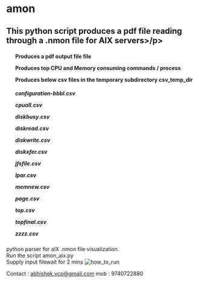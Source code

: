 # amon
<h2>
<p>This python script produces a pdf file reading through a .nmon file for AIX servers>/p>
</h2>
<h4>
<ol>Produces a pdf output file file</ol>
<ol>Produces top CPU and Memory consuming commands / process </ol>
<ol>Produces below csv files in the temporary subdirectory csv_temp_dir </ol>
</h4>
<h5>
<ol>configuration-bbbl.csv</ol>
<ol>cpuall.csv</ol>
<ol>diskbusy.csv</ol>
<ol>diskread.csv</ol>
<ol>diskwrite.csv</ol>
<ol>diskxfer.csv</ol>
<ol>jfsfile.csv</ol>
<ol>lpar.csv</ol>
<ol>memnew.csv</ol>
<ol>page.csv</ol>
<ol>top.csv</ol>
<ol>topfinal.csv</ol>
<ol>zzzz.csv</ol>

</h5>

python parser for aIX .nmon file visualization. <br>Run the script amon_aix.py <br>Supply input filewait for 2 mins
![how_to_run](https://user-images.githubusercontent.com/46884901/214522544-69a0c4b3-b588-40e4-9ab2-1cebd2e61f84.JPG)

Contact : abhishek.vcp@gmail.com
mob : 9740722880

